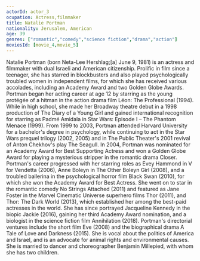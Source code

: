 ```yaml
---
actorId: actor_3
ocupation: Actress,filmmaker
title: Natalie Portman 
nationality: Jerusalem, American
age: 39
genres: ["romantic","comedy","science fiction","drama","action"]
moviesId: [movie_4,movie_5]
---
```


Natalie Portman (born Neta-Lee Hershlag;[a] June 9, 1981) is an actress and filmmaker with dual Israeli and American citizenship. Prolific in film since a teenager, she has starred in blockbusters and also played psychologically troubled women in independent films, for which she has received various accolades, including an Academy Award and two Golden Globe Awards.
Portman began her acting career at age 12 by starring as the young protégée of a hitman in the action drama film Léon: The Professional (1994). While in high school, she made her Broadway theatre debut in a 1998 production of The Diary of a Young Girl and gained international recognition for starring as Padmé Amidala in Star Wars: Episode I – The Phantom Menace (1999). 
From 1999 to 2003, Portman attended Harvard University for a bachelor's degree in psychology, while continuing to act in the Star Wars prequel trilogy (2002, 2005) and in The Public Theater's 2001 revival of Anton Chekhov's play The Seagull. In 2004, Portman was nominated for an Academy Award for Best Supporting Actress and won a Golden Globe Award for playing a mysterious stripper in the romantic drama Closer.
Portman's career progressed with her starring roles as Evey Hammond in V for Vendetta (2006), Anne Boleyn in The Other Boleyn Girl (2008), and a troubled ballerina in the psychological horror film Black Swan (2010), for which she won the Academy Award for Best Actress. She went on to star in the romantic comedy No Strings Attached (2011) and featured as Jane Foster in the Marvel Cinematic Universe superhero films Thor (2011), and Thor: The Dark World (2013), which established her among the best-paid actresses in the world. She has since portrayed Jacqueline Kennedy in the biopic Jackie (2016), gaining her third Academy Award nomination, and a biologist in the science fiction film Annihilation (2018).
Portman's directorial ventures include the short film Eve (2008) and the biographical drama A Tale of Love and Darkness (2015). She is vocal about the politics of America and Israel, and is an advocate for animal rights and environmental causes. She is married to dancer and choreographer Benjamin Millepied, with whom she has two children.
